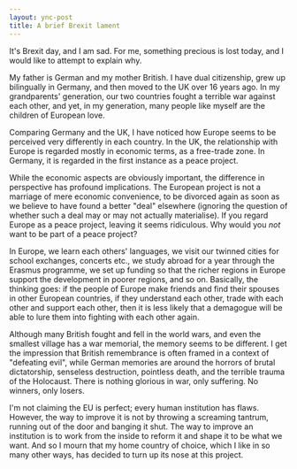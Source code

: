 ```yaml
---
layout: ync-post
title: A brief Brexit lament
---
```


It's Brexit day, and I am sad.
For me, something precious is lost today, and I would like to attempt to explain why.

My father is German and my mother British.
I have dual citizenship, grew up bilingually in Germany, and then moved to the UK over 16 years ago.
In my grandparents' generation, our two countries fought a terrible war against each other, and yet, in my generation, many people like myself are the children of European love. 

Comparing Germany and the UK, I have noticed how Europe seems to be perceived very differently in each country.
In the UK, the relationship with Europe is regarded mostly in economic terms, as a free-trade zone.
In Germany, it is regarded in the first instance as a peace project.

While the economic aspects are obviously important, the difference in perspective has profound implications.
The European project is not a marriage of mere economic convenience, to be divorced again as soon as we believe to have found a better "deal" elsewhere (ignoring the question of whether such a deal may or may not actually materialise).
If you regard Europe as a peace project, leaving it seems ridiculous.
Why would you *not* want to be part of a peace project?

In Europe, we learn each others' languages, we visit our twinned cities for school exchanges, concerts etc., we study abroad for a year through the Erasmus programme, we set up funding so that the richer regions in Europe support the development in poorer regions, and so on. 
Basically, the thinking goes: if the people of Europe make friends and find their spouses in other European countries, if they understand each other, trade with each other and support each other, then it is less likely that a demagogue will be able to lure them into fighting with each other again. 

Although many British fought and fell in the world wars, and even the smallest village has a war memorial, the memory seems to be different.
I get the impression that British remembrance is often framed in a context of "defeating evil", while German memories are around the horrors of brutal dictatorship, senseless destruction, pointless death, and the terrible trauma of the Holocaust.
There is nothing glorious in war, only suffering.
No winners, only losers.

I'm not claiming the EU is perfect; every human institution has flaws.
However, the way to improve it is not by throwing a screaming tantrum, running out of the door and banging it shut.
The way to improve an institution is to work from the inside to reform it and shape it to be what we want.
And so I mourn that my home country of choice, which I like in so many other ways, has decided to turn up its nose at this project.
